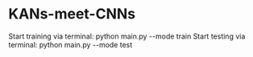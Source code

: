# KANs-meet-CNNs

Start training via terminal: python main.py --mode train
Start testing via terminal: python main.py --mode test